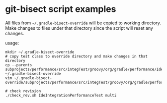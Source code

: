 # git-bisect script examples

All files from `~/.gradle-bisect-override` will be copied to working directory. 
Make changes to files under that directory since the script will reset any changes.

usage:
```
mkdir ~/.gradle-bisect-override
# copy test class to override directory and make changes in that directory
cp --parents  subprojects/performance/src/integTest/groovy/org/gradle/performance/IdeIntegrationPerformanceTest.groovy ~/.gradle-bisect-override
vim ~/.gradle-bisect-override/subprojects/performance/src/integTest/groovy/org/gradle/performance/IdeIntegrationPerformanceTest.groovy

# check revision
./check_rev.sh IdeIntegrationPerformanceTest multi
```

